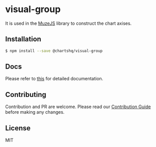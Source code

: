 # visual-group

It is used in the [MuzeJS](https://github.com/chartshq/muze) library to construct the chart axises.

## Installation

```bash
$ npm install --save @chartshq/visual-group
```

## Docs

Please refer to [this](https://charts.com/muze/docs) for detailed documentation.

## Contributing

Contribution and PR are welcome. Please read our [Contribution Guide](https://github.com/chartshq/muze/blob/master/CONTRIBUTING.md) before making any changes.

## License

MIT